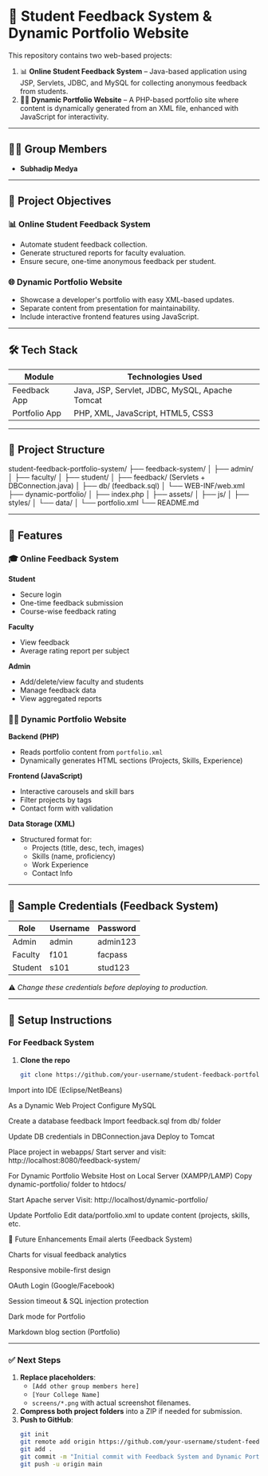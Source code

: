 # 🧩 Student Feedback System & Dynamic Portfolio Website

This repository contains two web-based projects:
1. 📊 **Online Student Feedback System** – Java-based application using JSP, Servlets, JDBC, and MySQL for collecting anonymous feedback from students.
2. 🧑‍💼 **Dynamic Portfolio Website** – A PHP-based portfolio site where content is dynamically generated from an XML file, enhanced with JavaScript for interactivity.

---

## 👨‍💻 Group Members

- **Subhadip Medya**


---

## 🧠 Project Objectives

### 📊 Online Student Feedback System
- Automate student feedback collection.
- Generate structured reports for faculty evaluation.
- Ensure secure, one-time anonymous feedback per student.

### 🌐 Dynamic Portfolio Website
- Showcase a developer's portfolio with easy XML-based updates.
- Separate content from presentation for maintainability.
- Include interactive frontend features using JavaScript.

---

## 🛠️ Tech Stack

| Module        | Technologies Used                              |
|---------------|-------------------------------------------------|
| Feedback App  | Java, JSP, Servlet, JDBC, MySQL, Apache Tomcat |
| Portfolio App | PHP, XML, JavaScript, HTML5, CSS3              |

---

## 📁 Project Structure

student-feedback-portfolio-system/
├── feedback-system/
│ ├── admin/
│ ├── faculty/
│ ├── student/
│ ├── feedback/ (Servlets + DBConnection.java)
│ ├── db/ (feedback.sql)
│ └── WEB-INF/web.xml
├── dynamic-portfolio/
│ ├── index.php
│ ├── assets/
│ ├── js/
│ ├── styles/
│ └── data/
│ └── portfolio.xml
└── README.md



---

## 🔐 Features

### 🎓 Online Feedback System

**Student**
- Secure login
- One-time feedback submission
- Course-wise feedback rating

**Faculty**
- View feedback
- Average rating report per subject

**Admin**
- Add/delete/view faculty and students
- Manage feedback data
- View aggregated reports

### 🧑‍💼 Dynamic Portfolio Website

**Backend (PHP)**
- Reads portfolio content from `portfolio.xml`
- Dynamically generates HTML sections (Projects, Skills, Experience)

**Frontend (JavaScript)**
- Interactive carousels and skill bars
- Filter projects by tags
- Contact form with validation

**Data Storage (XML)**
- Structured format for:
  - Projects (title, desc, tech, images)
  - Skills (name, proficiency)
  - Work Experience
  - Contact Info

---

## 🧪 Sample Credentials (Feedback System)

| Role    | Username | Password  |
|---------|----------|-----------|
| Admin   | admin    | admin123  |
| Faculty | f101     | facpass   |
| Student | s101     | stud123   |

⚠️ *Change these credentials before deploying to production.*

---

## 🚀 Setup Instructions

### For Feedback System

1. **Clone the repo**
   ```bash
   git clone https://github.com/your-username/student-feedback-portfolio-system.git
Import into IDE (Eclipse/NetBeans)

As a Dynamic Web Project
Configure MySQL

Create a database feedback
Import feedback.sql from db/ folder

Update DB credentials in DBConnection.java
Deploy to Tomcat

Place project in webapps/
Start server and visit: http://localhost:8080/feedback-system/

For Dynamic Portfolio Website
Host on Local Server (XAMPP/LAMP)
Copy dynamic-portfolio/ folder to htdocs/

Start Apache server
Visit: http://localhost/dynamic-portfolio/

Update Portfolio
Edit data/portfolio.xml to update content (projects, skills, etc.

🔮 Future Enhancements
Email alerts (Feedback System)

Charts for visual feedback analytics

Responsive mobile-first design

OAuth Login (Google/Facebook)

Session timeout & SQL injection protection

Dark mode for Portfolio

Markdown blog section (Portfolio)






---

### ✅ Next Steps

1. **Replace placeholders**:
   - `[Add other group members here]`
   - `[Your College Name]`
   - `screens/*.png` with actual screenshot filenames.
2. **Compress both project folders** into a ZIP if needed for submission.
3. **Push to GitHub**:
   ```bash
   git init
   git remote add origin https://github.com/your-username/student-feedback-portfolio-system.git
   git add .
   git commit -m "Initial commit with Feedback System and Dynamic Portfolio"
   git push -u origin main

